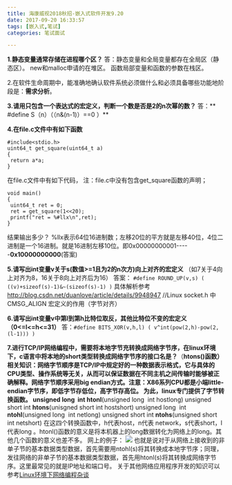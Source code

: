 ```yaml
---
title: 海康威视2018秋招-嵌入式软件开发9.20
date: 2017-09-20 16:33:57
tags: [嵌入式,笔试]
categories: 笔试面试

---
```

**1.静态变量通常存储在进程哪个区？**
  答：静态变量和全局变量都存在全局区（静态区）。     new和malloc申请的在堆区。  函数局部变量和函数的参数在栈区。
  
2.在软件生命周期中，能准确地确认软件系统必须做什么和必须具备哪些功能地阶段是：**需求分析**。

**3.请用只包含一个表达式的宏定义，判断一个数是否是2的n次幂的数？**
  答：** #define  S（n）（（n&(n-1)）==0 ）**
  
**4.在file.c文件中有如下函数**
```
#include<stdio.h>
uint64_t get_square(uint64_t a)
{
 return a*a;
}
```
在file.c文件中有如下代码，
注：file.c中没有包含get_square函数的声明；
```
void main()
{
 uint64_t ret = 0;
 ret = get_square(1<<20);
 printf("ret = %#llx\n",ret);
}
```
结果输出多少？
%llx表示64位16进制数；左移20位的平方就是左移40位，4位二进制是一个16进制。就是16进制左移10位。即0x00000000001-----**0x10000000000**(答案)

**5.请写出int变量v关于s(数值>=1且为2的n次方)向上对齐的宏定义**
 （如7关于4向上对齐为8，16关于8向上对齐后为16）
 答案： `#define ROUND_UP(v,s) ( ((v)+sizeof(s)-1)&~(sizeof(s)-1) )`
  具体解析参考 http://blog.csdn.net/duanlove/article/details/9948947 //Linux socket.h 中 CMSG_ALIGN 宏定义的作用（字节对齐）

**6.请写出int变量v中第l到第h比特位取反，其他比特位不变的宏定义（0<=l<=h<=31）**
  答：`#define BITS_XOR(v,h,l) ( v^int(pow(2,h)-pow(2,(l-1))) )`

**7.进行TCP/IP网络编程中，需要将本地字节充转换成网络字节序，在linux环境下，c语言中将本地的short类型转换成网络字节序的接口名是？**（**htons()**函数）
相关知识：网络字节顺序是TCP/IP中规定好的一种数据表示格式，它与具体的CPU类型、操作系统等无关，从而可以保证数据在不同主机之间传输时能够被正确解释。网络字节顺序采用big endian方式。注意：X86系列CPU都是小端little-endian字节序，即低字节存低位，高字节存高位。
为此，linux专门提供了字节转换函数。
unsigned long  int** htonl**(unsigned long  int hostlong)
unsigned short int **htons**(unisgned short int hostshort)
unsigned long  int **ntohl**(unsigned long  int netlong)
unsigned short int **ntohs**(unsigned short int netshort)
在这四个转换函数中，h代表host，n代表 network，s代表short，l代表long 。htonl()函数的意义是将本机器上的long数据转化为网络上的long。其他几个函数的意义也差不多。
网上的例子：
![](http://ols4zt49w.bkt.clouddn.com/1505984122%281%29.png)
也就是说对于从网络上接收到的非单子节的基本数据类型数据，首先需要用ntohl(s)将其转换成本地字节序；同理，发往网络的非单子节的基本数据类型数据，首先用htonl(s)将其转换成网络字节序。这里最常见的就是IP地址和端口号。
关于其他网络应用程序开发的知识可以参考[Linux环境下网络编程杂谈](http://blog.chinaunix.net/uid-28404635-id-3976077.html)

